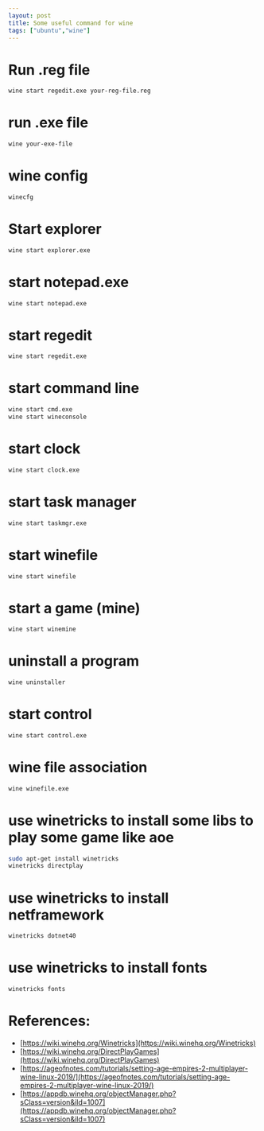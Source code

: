 ```yaml
---
layout: post
title: Some useful command for wine
tags: ["ubuntu","wine"]
---
```



# Run .reg file
```bash
wine start regedit.exe your-reg-file.reg
```

# run .exe file
```bash
wine your-exe-file
```

# wine config
```bash
winecfg
```

# Start explorer
```bash
wine start explorer.exe
```

# start notepad.exe
```bash
wine start notepad.exe
```

# start regedit
```bash
wine start regedit.exe
```

# start command line
```bash
wine start cmd.exe
wine start wineconsole
```

# start clock
```bash
wine start clock.exe
```

# start task manager
```bash
wine start taskmgr.exe
```

# start winefile
```bash
wine start winefile
```

# start a game (mine)
```bash
wine start winemine
```

# uninstall a program
```bash
wine uninstaller
```

# start control
```bash
wine start control.exe
```

# wine file association
```bash
wine winefile.exe
```

# use winetricks to install some libs to play some game like aoe
```bash
sudo apt-get install winetricks
winetricks directplay
```

# use winetricks to install netframework
```bash
winetricks dotnet40
```

# use winetricks to install fonts
```bash
winetricks fonts
```

# References:
- [https://wiki.winehq.org/Winetricks](https://wiki.winehq.org/Winetricks)
- [https://wiki.winehq.org/DirectPlayGames](https://wiki.winehq.org/DirectPlayGames)
- [https://ageofnotes.com/tutorials/setting-age-empires-2-multiplayer-wine-linux-2019/](https://ageofnotes.com/tutorials/setting-age-empires-2-multiplayer-wine-linux-2019/)
- [https://appdb.winehq.org/objectManager.php?sClass=version&iId=1007](https://appdb.winehq.org/objectManager.php?sClass=version&iId=1007)